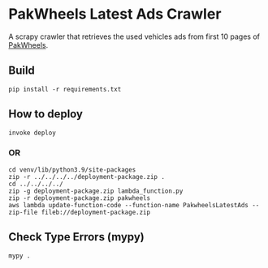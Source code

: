 # PakWheels Latest Ads Crawler

A scrapy crawler that retrieves the used vehicles ads from first 10 pages of [PakWheels](https://www.pakwheels.com).

## Build

```
pip install -r requirements.txt
```

## How to deploy

```
invoke deploy
```

### OR

```
cd venv/lib/python3.9/site-packages
zip -r ../../../../deployment-package.zip .
cd ../../../../
zip -g deployment-package.zip lambda_function.py
zip -r deployment-package.zip pakwheels
aws lambda update-function-code --function-name PakwheelsLatestAds --zip-file fileb://deployment-package.zip
```

## Check Type Errors (mypy)

```
mypy .
```
